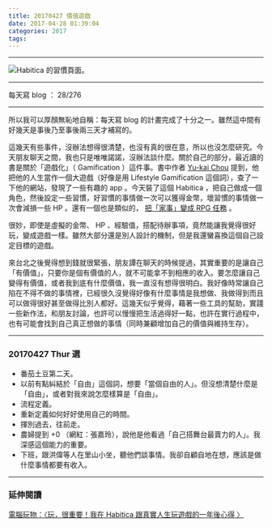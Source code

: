 ```yaml
---
title: 20170427 價值遊戲
date: 2017-04-28 01:39:04
categories: 2017
tags:
---
```


---

![Habitica 的習慣頁面。](https://c1.staticflickr.com/3/2854/33494744913_1821110d4a.jpg)

---

每天寫 blog ： 28/276

---

所以我可以厚顏無恥地自稱：每天寫 blog 的計畫完成了十分之一。雖然這中間有好幾天是事後乃至事後兩三天才補寫的。

這幾天有些事件，沒辦法想得很清楚，也沒有真的很在意，所以也沒怎麼研究。今天朋友聊天之間，我也只是唯唯諾諾，沒辦法談什麼。關於自己的部分，最近讀的書是關於「遊戲化」（ Gamification ）這件事。書中作者 [Yu-kai Chou](http://yukaichou.com/) 提到，他把他的人生當作一個大遊戲（好像是用 Lifestyle Gamification 這個詞），查了一下他的網站，發現了一些有趣的 app 。今天裝了這個 Habitica ，把自己做成一個角色，然後設定一些習慣，好習慣的事情做一次可以獲得金幣，壞習慣的事情做一次會減損一些 HP 。還有一個也是類似的， [把「家事」變成 RPG 任務](http://www.chorewars.com/) 。

<!-- more -->

很妙，即使是虛擬的金幣、 HP 、經驗值，搭配待辦事項，竟然能讓我覺得很好玩，變成遊戲一樣。雖然大部分還是別人設計的機制，但是我還蠻喜換這個自己設定目標的遊戲。

來台北之後覺得想到錢就很緊張，朋友譚在聊天的時候提過，其實重要的是讓自己「有價值」，只要你是個有價值的人，就不可能拿不到相應的收入。要怎麼讓自己變得有價值，或者我到底有什麼價值，我一直沒有想得很明白。我好像時常讓自己陷在不得不做的事情裡，已經很久沒覺得好像有什麼事情是我想做、我做得到而且可以做得很好甚至做得比別人都好。這幾天似乎覺得，藉著一些工具的幫助，實踐一些新作法，和朋友討論，也許可以慢慢把生活過得好一點，也許在實行過程中，也有可能會找到自己真正想做的事情（同時兼顧增加自己的價值與維持生存）。

---

### 20170427 Thur 選

- 番茄土豆第二天。
- 以前有點糾結於「自由」這個詞，想要「當個自由的人」。但沒想清楚什麼是「自由」，或者對我來說怎麼樣算是「自由」。
- 流程定義。
- 重新定義如何好好使用自己的時間。
- 揮別過去，往前走。
- 農婦提到 +0 （網紅：張嘉玲），說他是他看過「自己搭舞台最賣力的人」。我深感這個能力的重要。
- 下班，跟洪偉等人在里山小坐，聽他們談事情。我卻自顧自地在想，應該是做什麼事情都要有收入。

---

### 延伸閱讀

[ 電腦玩物：〈玩，很重要！我在 Habitica 跟真實人生玩遊戲的一年後心得
〉 ](http://www.playpcesor.com/2016/08/habitica.html)
